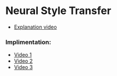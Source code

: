 # Neural Style Transfer



* [Explanation video](https://www.youtube.com/watch?v=QWw6OHv_f08&t=2s)

### Implimentation:

* [Video 1](https://www.youtube.com/watch?v=8-nu9QhJ6mk&t=557s)
* [Video 2 ](https://www.youtube.com/watch?v=mMvpEwVL1X8)
* [Video 3 ](https://www.youtube.com/watch?v=1cBn71tvyZ8&t=958s)


